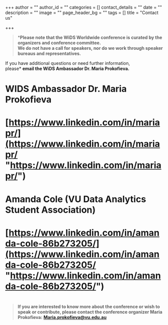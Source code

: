 +++
author = ""
author_id = ""
categories = []
contact_details = ""
date = ""
description = ""
image = ""
page_header_bg = ""
tags = []
title = "Contact us"

+++
> ***Please note that the WiDS Worldwide conference is curated by the organizers and conference committee.  
> We do not have a call for speakers, nor do we work through speaker bureaus and representatives.**

If you have additional questions or need further information,  
​please* **email the WiDS Ambassador Dr. Maria Prokofieva.**

# WIDS Ambassador Dr. Maria Prokofieva

# [https://www.linkedin.com/in/mariapr/](https://www.linkedin.com/in/mariapr/ "https://www.linkedin.com/in/mariapr/")

# Amanda Cole (VU Data Analytics Student Association)

# [https://www.linkedin.com/in/amanda-cole-86b273205/](https://www.linkedin.com/in/amanda-cole-86b273205/ "https://www.linkedin.com/in/amanda-cole-86b273205/")

# 

# 

> **If you are interested to know more about the conference or wish to speak or contribute, please contact the conference organizer Maria Prokofieva:** [**Maria.prokofieva@vu.edu.au**](mailto:Maria.prokofieva@vu.edu.au)